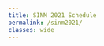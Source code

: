 ```yaml
---
title: SINM 2021 Schedule
permalink: /sinm2021/
classes: wide
---
```

<!-- <style type="text/css"> -->
<!-- .tg  {border-collapse:collapse;border-spacing:0;} -->
<!-- .tg td{border-color:black;border-style:solid;border-width:1px;font-family:Arial, sans-serif;font-size:14px; -->
<!--   overflow:hidden;padding:10px 5px;word-break:normal;} -->
<!-- .tg th{border-color:black;border-style:solid;border-width:1px;font-family:Arial, sans-serif;font-size:14px; -->
<!--   font-weight:normal;overflow:hidden;padding:10px 5px;word-break:normal;} -->
<!-- .tg .tg-xxsx{background-color:#ecf4ff;border-color:#ffffff;text-align:left;vertical-align:bottom} -->
<!-- .tg .tg-zuk0{background-color:#cbcefb;border-color:#ffffff;text-align:left;vertical-align:bottom} -->
<!-- .tg .tg-n0of{border-color:#ffffff;font-weight:bold;text-align:left;vertical-align:bottom} -->
<!-- .tg .tg-8bfz{background-color:#ffce93;border-color:#ffffff;text-align:left;vertical-align:bottom} -->
<!-- .tg .tg-lh7k{border-color:#ffffff;text-align:left;vertical-align:bottom} -->
<!-- .tg .tg-b968{background-color:#ecf4ff;border-color:#ffffff;font-weight:bold;text-align:left;vertical-align:bottom} -->
<!-- </style> -->
<!-- <table class="tg"> -->
<!-- <thead> -->
<!--   <tr> -->
<!--     <th class="tg-n0of">ET</th> -->
<!--     <th class="tg-n0of">CET</th> -->
<!--     <th class="tg-n0of">Speaker</th> -->
<!--     <th class="tg-n0of">Title</th> -->
<!--   </tr> -->
<!-- </thead> -->
<!-- <tbody> -->
<!--   <tr> -->
<!--     <td class="tg-zuk0">8:00</td> -->
<!--     <td class="tg-zuk0">14:00</td> -->
<!--     <td class="tg-zuk0">Organizers</td> -->
<!--     <td class="tg-zuk0">Welcome</td> -->
<!--   </tr> -->
<!--   <tr> -->
<!--     <td class="tg-8bfz">8:05</td> -->
<!--     <td class="tg-8bfz">14:05</td> -->
<!--     <td class="tg-8bfz">Danai Koutra</td> -->
<!--     <td class="tg-8bfz">INVITED: Representation Learning Beyond Homophily and Proximity</td> -->
<!--   </tr> -->
<!--   <tr> -->
<!--     <td class="tg-lh7k">8:30</td> -->
<!--     <td class="tg-lh7k">14:30</td> -->
<!--     <td class="tg-lh7k">Yves-Alexandre de Montjoye</td> -->
<!--     <td class="tg-lh7k">INVITED: Is it Proportional? Estimating the detrimental network effects of data collections</td> -->
<!--   </tr> -->
<!--   <tr> -->
<!--     <td class="tg-lh7k">8:55</td> -->
<!--     <td class="tg-lh7k">14:55</td> -->
<!--     <td class="tg-lh7k">Kiran Tomlinson, Austin Benson</td> -->
<!--     <td class="tg-lh7k">Learning Context&nbsp;&nbsp;&nbsp;Effects in Triadic Closure</td> -->
<!--   </tr> -->
<!--   <tr> -->
<!--     <td class="tg-lh7k">9:07</td> -->
<!--     <td class="tg-lh7k">15:07</td> -->
<!--     <td class="tg-lh7k">Xiaoyi Yang, Nynke Niezink, Rebecca Nugent</td> -->
<!--     <td class="tg-lh7k">Learning a social network from text data</td> -->
<!--   </tr> -->
<!--   <tr> -->
<!--     <td class="tg-b968">9:20</td> -->
<!--     <td class="tg-b968">15:20</td> -->
<!--     <td class="tg-xxsx">–</td> -->
<!--     <td class="tg-xxsx">CENTRAL BREAK (15:20-15:40 is fixed by the organizers)</td> -->
<!--   </tr> -->
<!--   <tr> -->
<!--     <td class="tg-8bfz">9:40</td> -->
<!--     <td class="tg-8bfz">15:40</td> -->
<!--     <td class="tg-8bfz">David Gleich</td> -->
<!--     <td class="tg-8bfz">INVITED: Flow-based Algorithms for Improving Clusters</td> -->
<!--   </tr> -->
<!--   <tr> -->
<!--     <td class="tg-8bfz">10:05</td> -->
<!--     <td class="tg-8bfz">16:05</td> -->
<!--     <td class="tg-8bfz">Rose Yu</td> -->
<!--     <td class="tg-8bfz">INVITED: Understanding Graph Neural Networks in Learning Network Topology and Dynamics</td> -->
<!--   </tr> -->
<!--   <tr> -->
<!--     <td class="tg-lh7k">10:30</td> -->
<!--     <td class="tg-lh7k">16:30</td> -->
<!--     <td class="tg-lh7k">George Cantwell, Guillaume St-Onge, Jean-Gabriel Young</td> -->
<!--     <td class="tg-lh7k">Temporal inference for growing trees</td> -->
<!--   </tr> -->
<!--   <tr> -->
<!--     <td class="tg-lh7k">10:42</td> -->
<!--     <td class="tg-lh7k">16:42</td> -->
<!--     <td class="tg-lh7k">Makan Arastuie, Subhadeep Paul, Kevin Xu</td> -->
<!--     <td class="tg-lh7k">Scalable and Consistent Estimation in Continuous-time Networks of&nbsp;&nbsp;&nbsp;Relational Events</td> -->
<!--   </tr> -->
<!--   <tr> -->
<!--     <td class="tg-b968">10:55</td> -->
<!--     <td class="tg-b968">16:55</td> -->
<!--     <td class="tg-xxsx">–</td> -->
<!--     <td class="tg-xxsx">9-minute coffee break</td> -->
<!--   </tr> -->
<!--   <tr> -->
<!--     <td class="tg-lh7k">11:04</td> -->
<!--     <td class="tg-lh7k">17:04</td> -->
<!--     <td class="tg-lh7k">Jesus Arroyo, Daniel Sussman, Carey Priebe, Vince Lyzinski</td> -->
<!--     <td class="tg-lh7k">Maximum Likelihood Estimation and Graph Matching in Errorfully Observed&nbsp;&nbsp;&nbsp;Networks</td> -->
<!--   </tr> -->
<!--   <tr> -->
<!--     <td class="tg-lh7k">11:16</td> -->
<!--     <td class="tg-lh7k">17:16</td> -->
<!--     <td class="tg-lh7k">Amir Ghasemian, Minzhengxiong Zhang, Edoardo Airoldi</td> -->
<!--     <td class="tg-lh7k">Model-assisted design of experiments in presence of homophily and&nbsp;&nbsp;&nbsp;interference</td> -->
<!--   </tr> -->
<!--   <tr> -->
<!--     <td class="tg-lh7k">11:29</td> -->
<!--     <td class="tg-lh7k">17:29</td> -->
<!--     <td class="tg-lh7k">Jonas Jull, Johan&nbsp;&nbsp;&nbsp;Ugander</td> -->
<!--     <td class="tg-lh7k">Harder, better, faster, stronger cascades – or simply larger?</td> -->
<!--   </tr> -->
<!--   <tr> -->
<!--     <td class="tg-lh7k">11:41</td> -->
<!--     <td class="tg-lh7k">17:41</td> -->
<!--     <td class="tg-lh7k">Bruno Messias Farias&nbsp;&nbsp;&nbsp;de Resende, Luciano da Fontoura Costa</td> -->
<!--     <td class="tg-lh7k">Characterization and comparison of large directed networks through the&nbsp;&nbsp;&nbsp;spectra of the magnetic Laplacian</td> -->
<!--   </tr> -->
<!--   <tr> -->
<!--     <td class="tg-lh7k">11:54</td> -->
<!--     <td class="tg-lh7k">17:54</td> -->
<!--     <td class="tg-lh7k">Benjamin Wild, Tim Landgraf</td> -->
<!--     <td class="tg-lh7k">Circadian rhythms in social networks</td> -->
<!--   </tr> -->
<!--   <tr> -->
<!--     <td class="tg-b968">12:06</td> -->
<!--     <td class="tg-b968">18:06</td> -->
<!--     <td class="tg-xxsx">–</td> -->
<!--     <td class="tg-xxsx">5-minute break</td> -->
<!--   </tr> -->
<!--   <tr> -->
<!--     <td class="tg-8bfz">12:11</td> -->
<!--     <td class="tg-8bfz">18:11</td> -->
<!--     <td class="tg-8bfz">Caterina De Bacco</td> -->
<!--     <td class="tg-8bfz">INVITED: Interdependence Between Network Layers</td> -->
<!--   </tr> -->
<!--   <tr> -->
<!--     <td class="tg-zuk0">12:36</td> -->
<!--     <td class="tg-zuk0">18:36</td> -->
<!--     <td class="tg-zuk0">Discussion</td> -->
<!--     <td class="tg-zuk0">PANEL</td> -->
<!--   </tr> -->
<!--   <tr> -->
<!--     <td class="tg-zuk0">12:54</td> -->
<!--     <td class="tg-zuk0">18:54</td> -->
<!--     <td class="tg-zuk0">Organizers</td> -->
<!--     <td class="tg-zuk0">Closing</td> -->
<!--   </tr> -->
<!-- </tbody> -->
<!-- </table> -->